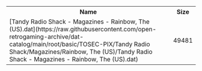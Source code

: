 <table>
<tr><th>Name</th><th>Size</th></tr>
<tr><td>[Tandy Radio Shack - Magazines - Rainbow, The (US).dat](https://raw.githubusercontent.com/open-retrogaming-archive/dat-catalog/main/root/basic/TOSEC-PIX/Tandy Radio Shack/Magazines/Rainbow, The (US)/Tandy Radio Shack - Magazines - Rainbow, The (US).dat)</td><td>49481</td></tr>
</table>
